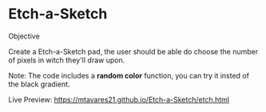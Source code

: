 # Etch-a-Sketch

Objective

Create a Etch-a-Sketch pad, the user should be able do choose the number of pixels in witch they'll draw upon.

Note: The code includes a __random color__ function, you can try it insted of the black gradient.

Live Preview: https://mtavares21.github.io/Etch-a-Sketch/etch.html
